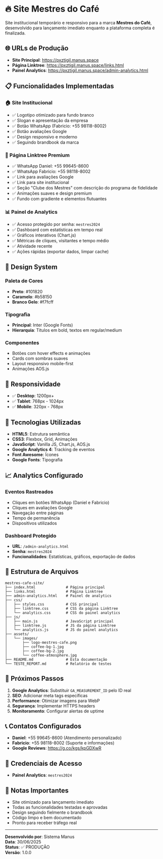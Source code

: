 # 🔥 Site Mestres do Café

Site institucional temporário e responsivo para a marca **Mestres do Café**, desenvolvido para lançamento imediato enquanto a plataforma completa é finalizada.

## 🌐 URLs de Produção

- **Site Principal**: https://pxztjgil.manus.space
- **Página Linktree**: https://pxztjgil.manus.space/links.html
- **Painel Analytics**: https://pxztjgil.manus.space/admin-analytics.html

## 📋 Funcionalidades Implementadas

### 🏠 Site Institucional
- ✅ Logotipo otimizado para fundo branco
- ✅ Slogan e apresentação da empresa
- ✅ Botão WhatsApp (Fabricio: +55 98118-8002)
- ✅ Botão avaliações Google
- ✅ Design responsivo e moderno
- ✅ Seguindo brandbook da marca

### 🔗 Página Linktree Premium
- ✅ WhatsApp Daniel: +55 99645-8600
- ✅ WhatsApp Fabricio: +55 98118-8002
- ✅ Link para avaliações Google
- ✅ Link para site institucional
- ✅ Seção "Clube dos Mestres" com descrição do programa de fidelidade
- ✅ Animações suaves e design premium
- ✅ Fundo com gradiente e elementos flutuantes

### 📊 Painel de Analytics
- ✅ Acesso protegido por senha: `mestres2024`
- ✅ Dashboard com estatísticas em tempo real
- ✅ Gráficos interativos (Chart.js)
- ✅ Métricas de cliques, visitantes e tempo médio
- ✅ Atividade recente
- ✅ Ações rápidas (exportar dados, limpar cache)

## 🎨 Design System

### Paleta de Cores
- **Preto**: #101820
- **Caramelo**: #b58150  
- **Branco Gelo**: #f7fcff

### Tipografia
- **Principal**: Inter (Google Fonts)
- **Hierarquia**: Títulos em bold, textos em regular/medium

### Componentes
- Botões com hover effects e animações
- Cards com sombras suaves
- Layout responsivo mobile-first
- Animações AOS.js

## 📱 Responsividade

- ✅ **Desktop**: 1200px+
- ✅ **Tablet**: 768px - 1024px
- ✅ **Mobile**: 320px - 768px

## 🚀 Tecnologias Utilizadas

- **HTML5**: Estrutura semântica
- **CSS3**: Flexbox, Grid, Animações
- **JavaScript**: Vanilla JS, Chart.js, AOS.js
- **Google Analytics 4**: Tracking de eventos
- **Font Awesome**: Ícones
- **Google Fonts**: Tipografia

## 📈 Analytics Configurado

### Eventos Rastreados
- Cliques em botões WhatsApp (Daniel e Fabricio)
- Cliques em avaliações Google
- Navegação entre páginas
- Tempo de permanência
- Dispositivos utilizados

### Dashboard Protegido
- **URL**: `/admin-analytics.html`
- **Senha**: `mestres2024`
- **Funcionalidades**: Estatísticas, gráficos, exportação de dados

## 🔧 Estrutura de Arquivos

```
mestres-cafe-site/
├── index.html              # Página principal
├── links.html              # Página Linktree
├── admin-analytics.html    # Painel de analytics
├── css/
│   ├── styles.css          # CSS principal
│   ├── linktree.css        # CSS da página Linktree
│   └── analytics.css       # CSS do painel analytics
├── js/
│   ├── main.js             # JavaScript principal
│   ├── linktree.js         # JS da página Linktree
│   └── analytics.js        # JS do painel analytics
├── assets/
│   └── images/
│       ├── logo-mestres-cafe.png
│       ├── coffee-bg-1.jpg
│       ├── coffee-bg-2.jpg
│       └── coffee-atmosphere.jpg
├── README.md               # Esta documentação
└── TESTE_REPORT.md         # Relatório de testes
```

## 🎯 Próximos Passos

1. **Google Analytics**: Substituir `GA_MEASUREMENT_ID` pelo ID real
2. **SEO**: Adicionar meta tags específicas
3. **Performance**: Otimizar imagens para WebP
4. **Segurança**: Implementar HTTPS headers
5. **Monitoramento**: Configurar alertas de uptime

## 📞 Contatos Configurados

- **Daniel**: +55 99645-8600 (Atendimento personalizado)
- **Fabricio**: +55 98118-8002 (Suporte e informações)
- **Google Reviews**: https://g.co/kgs/kpGDXwR

## 🔐 Credenciais de Acesso

- **Painel Analytics**: `mestres2024`

## 📝 Notas Importantes

- Site otimizado para lançamento imediato
- Todas as funcionalidades testadas e aprovadas
- Design seguindo fielmente o brandbook
- Código limpo e bem documentado
- Pronto para receber tráfego real

---

**Desenvolvido por**: Sistema Manus  
**Data**: 30/06/2025  
**Status**: ✅ PRODUÇÃO  
**Versão**: 1.0.0

